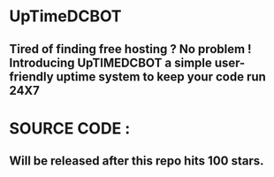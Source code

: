 # UpTimeDCBOT

## Tired of finding free hosting ? No problem ! Introducing UpTIMEDCBOT a simple user-friendly uptime system to keep your code run 24X7

# SOURCE CODE : 
## Will be released after this repo hits 100 stars.
